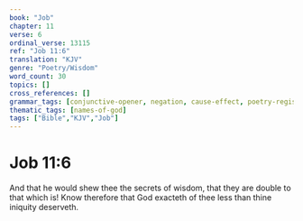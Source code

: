 ```yaml
---
book: "Job"
chapter: 11
verse: 6
ordinal_verse: 13115
ref: "Job 11:6"
translation: "KJV"
genre: "Poetry/Wisdom"
word_count: 30
topics: []
cross_references: []
grammar_tags: [conjunctive-opener, negation, cause-effect, poetry-register]
thematic_tags: [names-of-god]
tags: ["Bible","KJV","Job"]
---
```


# Job 11:6

And that he would shew thee the secrets of wisdom, that they are double to that which is! Know therefore that God exacteth of thee less than thine iniquity deserveth.
